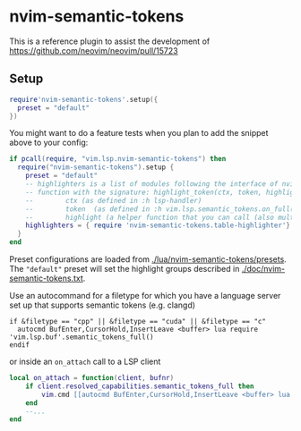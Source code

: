 # nvim-semantic-tokens

This is a reference plugin to assist the development of https://github.com/neovim/neovim/pull/15723

## Setup

```lua
require'nvim-semantic-tokens'.setup({
  preset = "default"
})
```

You might want to do a feature tests when you plan to add the snippet above to your config:

```lua
if pcall(require, "vim.lsp.nvim-semantic-tokens") then
  require("nvim-semantic-tokens").setup {
    preset = "default"
    -- highlighters is a list of modules following the interface of nvim-semantic-tokens.table-highlighter or 
    -- function with the signature: highlight_token(ctx, token, highlight) where 
    --        ctx (as defined in :h lsp-handler)
    --        token  (as defined in :h vim.lsp.semantic_tokens.on_full())
    --        highlight (a helper function that you can call (also multiple times) with the determined highlight group(s) as the only parameter)
    highlighters = { require 'nvim-semantic-tokens.table-highlighter'}
  }
end
```

Preset configurations are loaded from [./lua/nvim-semantic-tokens/presets](./lua/nvim-semantic-tokens/presets).
The `"default"` preset will set the highlight groups described in [./doc/nvim-semantic-tokens.txt](./doc/nvim-semantic-tokens.txt).

Use an autocommand for a filetype for which you have a language server set up that supports semantic tokens (e.g. clangd)

```vim
if &filetype == "cpp" || &filetype == "cuda" || &filetype == "c"
  autocmd BufEnter,CursorHold,InsertLeave <buffer> lua require 'vim.lsp.buf'.semantic_tokens_full()
endif
```

or inside an `on_attach` call to a LSP client

```lua
local on_attach = function(client, bufnr)
    if client.resolved_capabilities.semantic_tokens_full then
        vim.cmd [[autocmd BufEnter,CursorHold,InsertLeave <buffer> lua vim.lsp.buf.semantic_tokens_full()]]
    end
    --...
end
```

